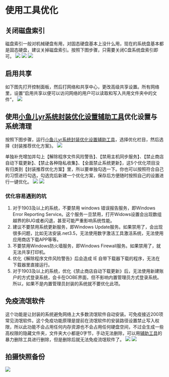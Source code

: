 # 使用工具优化
## 关闭磁盘索引
磁盘索引一般对机械硬盘有用，对固态硬盘基本上没什么用，现在的系统盘基本都是固态硬盘，建议关掉磁盘索引。按照下图步骤，只需要关闭C盘系统盘索引即可。
![](https://img.itsk.com/itkdx/attachment/forum/202202/14/095514grxgvg7gqxvm17vs.jpg)
![](https://img.itsk.com/itkdx/attachment/forum/202202/14/095515m45be8rzbvun88z4.jpg)
![](https://img.itsk.com/itkdx/attachment/forum/202202/14/095515obw8bpjrb5bje5er.jpg)

## 启用共享
如下图先打开控制面板，然后打网络和共享中心，更改高级共享设置。所有网络里，设置“启用共享以便可以访问网络的用户可以读取和写入共用文件夹中的文件”，
![](https://img.itsk.com/itkdx/attachment/forum/202002/16/173603qf46d9j367iazb3v.jpg)

## 使用[小鱼儿yr系统封装优化设置辅助工具](https://www.yrxitong.com/h-nd-100.html)优化设置与系统清理
按照下图步骤，运行[小鱼儿yr系统封装优化设置辅助工具](https://www.yrxitong.com/h-nd-100.html)，选择优化栏目，然后选择《封装推荐优化方案》。
![](https://img.itsk.com/itkdx/attachment/forum/202001/31/115401pwgxv3j0vleyz0m4.jpg)

单独补充增加并勾上【解除程序文件风险警告】、【禁用主机同步服务】、【禁止商店自动下载更新】、【禁止各种隐私收集】、【全面禁止系统更新】，这5个优化项目没有归类到【封装推荐优化方案】里，所以要单独勾选一下。你也可以按照符合自己的习惯进行勾选，勾选完后新建一个优化方案，保存后方便随时按照自己的设置进行一键优化。
![](https://img.itsk.com/itkdx/attachment/forum/202201/14/174630wllwdd6nr2sb2l93.jpg)
![](https://img.itsk.com/itkdx/attachment/forum/202201/14/174421km097kmgomz9xfcm.jpg)

### 优化容易遇到的坑
1. 对于1903及以上的系统，不要禁用 windows 错误报告服务，即Windows Error Reporting Service。这个服务一旦禁用，打开Widows设置会出现数组越界的BUG或者闪退，甚至可能严重影响系统性能。
2. 建议不要禁用系统更新服务，即Windows Update服务。如果禁用了，会出现很多问题，比如无法安装.net3.5，无法使用数字激活工具激活系统，无法使用应用商店下载APP等等。
3. 不要禁用Windows防火墙服务，即Windows Firewall服务。如果禁用了，就无法共享打印机。
4. 优化《解除程序文件风险警告》后会造成 IE 自带下载器下载的程序，无法在下载器里直接运行。
5. 对于1903及以上的系统，优化《禁止商店自动下载更新》后，无法使用新建账户的方式登录系统，会卡在OOBE界面，但不影响内置管理员方式登录系统。所以，如果不是内置管理员封装的系统就不要优化此项。

## 免疫流氓软件
这个功能是让封装的系统避免网络上大多数流氓软件自动安装。可免疫接近200项常见流氓软件。这个免疫功能原理是提前在流氓软件的安装路径设置禁止写入权限，所以此功能不会占用任何内存资源也不会占用任何硬盘空间，不过会生成一些高权限的隐藏文件夹，文件夹大小都是0字节，手动无法删除，可以用[辅助工具](https://www.yrxitong.com/h-nd-100.html)的暴力删除工具进行删除，但是删除后就无法免疫流氓软件了。
![](https://img.itsk.com/itkdx/attachment/forum/202201/14/175914a0cuxr780u20f7re.jpg)
![](https://img.itsk.com/itkdx/attachment/forum/202201/14/175915pub7j7z3f9t7k5hv.jpg)

## 拍摄快照备份
![](https://img.itsk.com/itkdx/attachment/forum/202201/14/224011rc5mcmz6o611vbm6.jpg)